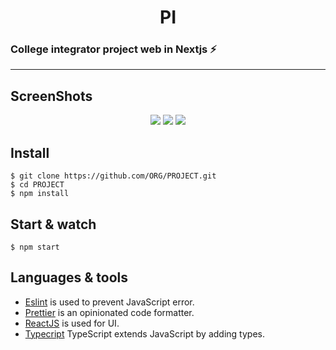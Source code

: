 <h1 align='center'> PI </h1>

### College integrator project web in Nextjs ⚡️

---

## ScreenShots

<p align='center'>
<img src='https://user-images.githubusercontent.com/52014318/104670232-3a7b5880-56ba-11eb-9647-0c35d82a9a98.png' />
<img src='https://user-images.githubusercontent.com/52014318/104670277-49faa180-56ba-11eb-86dc-d4954dfc2c01.png' />
<img src='https://user-images.githubusercontent.com/52014318/104670304-54b53680-56ba-11eb-80e4-085fd904edbc.png' />
</p>

## Install

    $ git clone https://github.com/ORG/PROJECT.git
    $ cd PROJECT
    $ npm install


## Start & watch

    $ npm start

## Languages & tools

- [Eslint](https://eslint.org/) is used to prevent JavaScript error.
- [Prettier](https://prettier.io/docs/en/index.html) is an opinionated code formatter.
- [ReactJS](https://github.com/facebook/react) is used for UI.
- [Typecript](https://www.typescriptlang.org/) TypeScript extends JavaScript by adding types.


